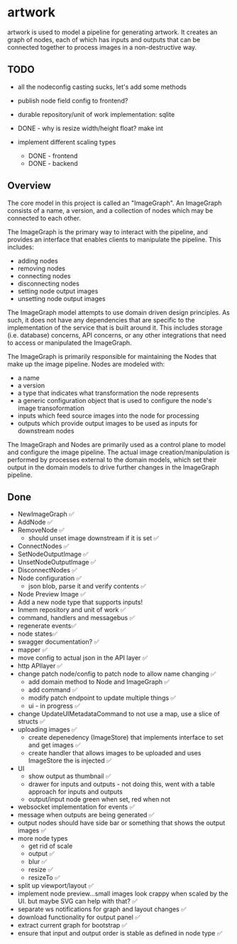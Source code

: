 # artwork

artwork is used to model a pipeline for generating artwork. It creates an graph
of nodes, each of which has inputs and outputs that can be connected together
to process images in a non-destructive way.

## TODO

- all the nodeconfig casting sucks, let's add some methods
- publish node field config to frontend?
- durable repository/unit of work implementation: sqlite

- DONE - why is resize width/height float? make int 
- implement different scaling types
  - DONE - frontend
  - DONE - backend

## Overview

The core model in this project is called an "ImageGraph". An ImageGraph
consists of a name, a version, and a collection of nodes which may be connected
to each other.

The ImageGraph is the primary way to interact with the pipeline, and provides
an interface that enables clients to manipulate the pipeline. This includes:
- adding nodes
- removing nodes
- connecting nodes
- disconnecting nodes
- setting node output images
- unsetting node output images

The ImageGraph model attempts to use domain driven design principles. As such, 
it does not have any dependencies that are specific to the implementation of
the service that is built around it. This includes storage (i.e. database) 
concerns, API concerns, or any other integrations that need to access or 
manipulated the ImageGraph.

The ImageGraph is primarily responsible for maintaining the Nodes that make
up the image pipeline. Nodes are modeled with:
- a name
- a version
- a type that indicates what transformation the node represents
- a generic configuration object that is used to configure the node's 
  image transoformation
- inputs which feed source images into the node for processing
- outputs which provide output images to be used as inputs for downstream nodes

The ImageGraph and Nodes are primarily used as a control plane to model and
configure the image pipeline. The actual image creation/manipulation is 
performed by processes external to the domain models, which set their output
in the domain models to drive further changes in the ImageGraph pipeline.



## Done

- NewImageGraph ✅
- AddNode ✅
- RemoveNode ✅
  - should unset image downstream if it is set ✅
- ConnectNodes ✅
- SetNodeOutputImage ✅
- UnsetNodeOutputImage ✅
- DisconnectNodes ✅
- Node configuration ✅
  - json blob, parse it and verify contents ✅
- Node Preview Image ✅
- Add a new node type that supports inputs!
- Inmem repository and unit of work ✅
- command, handlers and messagebus ✅
- regenerate events✅
- node states✅
- swagger documentation? ✅
- mapper ✅
- move config to actual json in the API layer ✅
- http APIlayer ✅
- change patch node/config to patch node to allow name changing ✅
  - add domain method to Node and ImageGraph ✅
  - add command ✅
  - modify patch endpoint to update multiple things ✅
  - ui - in progress ✅
- change UpdateUIMetadataCommand to not use a map, use a slice of structs ✅
- uploading images ✅
  - create depenedency (ImageStore) that implements interface to set and get images ✅
  - create handler that allows images to be uploaded and uses ImageStore the is injected ✅
- UI
  - show output as thumbnail ✅
  - drawer for inputs and outputs - not doing this, went with a table approach for inputs and outputs
  - output/input node green when set, red when not
- websocket implementation for events ✅
- message when outputs are being generated ✅
- output nodes should have side bar or something that shows the output images ✅
- more node types
  - get rid of scale
  - output ✅
  - blur ✅
  - resize ✅
  - resizeTo ✅
- split up viewport/layout ✅
- implement node preview...small images look crappy when scaled by the UI. but maybe SVG can help with that? ✅
- separate ws notifications for graph and layout changes ✅
- download functionality for output panel ✅
- extract current graph for bootstrap ✅
- ensure that input and output order is stable as defined in node type ✅

